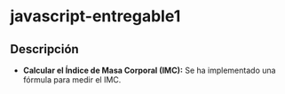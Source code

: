 # javascript-entregable1

## Descripción
*   **Calcular el Índice de Masa Corporal (IMC):** Se ha implementado una fórmula para medir el IMC.